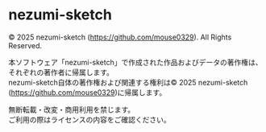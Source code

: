# nezumi-sketch

© 2025 nezumi-sketch (https://github.com/mouse0329). All Rights Reserved.

本ソフトウェア「nezumi-sketch」で作成された作品およびデータの著作権は、それぞれの著作者に帰属します。  
nezumi-sketch自体の著作権および関連する権利は© 2025 nezumi-sketch (https://github.com/mouse0329)に帰属します。  

無断転載・改変・商用利用を禁じます。  
ご利用の際はライセンスの内容をご確認ください。
